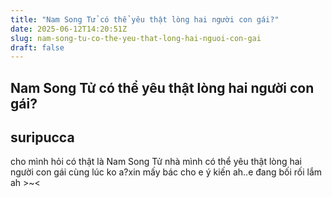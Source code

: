 ```yaml
---
title: "Nam Song Tử có thể yêu thật lòng hai người con gái?"
date: 2025-06-12T14:20:51Z
slug: nam-song-tu-co-the-yeu-that-long-hai-nguoi-con-gai
draft: false
---
```


## Nam Song Tử có thể yêu thật lòng hai người con gái?

## suripucca

cho mình hỏi có thật là Nam Song Tử nhà mình có thể yêu thật lòng hai người con gái cùng lúc ko a?xin mấy bác cho e ý kiến ah..e đang bối rối lắm ah >~<